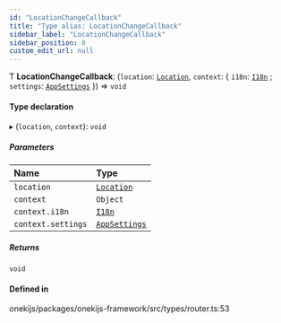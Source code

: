 ```yaml
---
id: "LocationChangeCallback"
title: "Type alias: LocationChangeCallback"
sidebar_label: "LocationChangeCallback"
sidebar_position: 0
custom_edit_url: null
---
```


Ƭ **LocationChangeCallback**: (`location`: [`Location`](../interfaces/Location.md), `context`: { `i18n`: [`I18n`](../interfaces/I18n.md) ; `settings`: [`AppSettings`](../interfaces/AppSettings.md)  }) => `void`

#### Type declaration

▸ (`location`, `context`): `void`

##### Parameters

| Name | Type |
| :------ | :------ |
| `location` | [`Location`](../interfaces/Location.md) |
| `context` | `Object` |
| `context.i18n` | [`I18n`](../interfaces/I18n.md) |
| `context.settings` | [`AppSettings`](../interfaces/AppSettings.md) |

##### Returns

`void`

#### Defined in

onekijs/packages/onekijs-framework/src/types/router.ts:53
